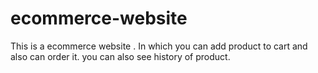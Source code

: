 # ecommerce-website
This is a ecommerce website . In which you can add product to cart and also can order it. you can also see history of product. 
